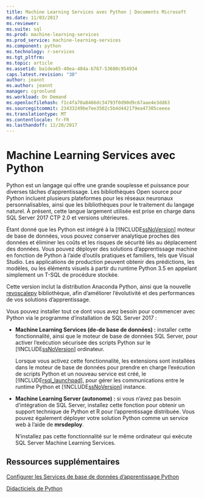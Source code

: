 ```yaml
---
title: Machine Learning Services avec Python | Documents Microsoft
ms.date: 11/03/2017
ms.reviewer: 
ms.suite: sql
ms.prod: machine-learning-services
ms.prod_service: machine-learning-services
ms.component: python
ms.technology: r-services
ms.tgt_pltfrm: 
ms.topic: article
ms.assetid: ba1dea65-40ea-484a-b767-53680c954934
caps.latest.revision: "38"
author: jeannt
ms.author: jeannt
manager: cgronlund
ms.workload: On Demand
ms.openlocfilehash: f1c4fa70a8466dc34793f0d90d9c67aae4e3dd63
ms.sourcegitcommit: 23433249be7ee3502c5b4d442179ea47305ceeea
ms.translationtype: MT
ms.contentlocale: fr-FR
ms.lasthandoff: 12/20/2017
---
```

# <a name="machine-learning-services-with-python"></a>Machine Learning Services avec Python

Python est un langage qui offre une grande souplesse et puissance pour diverses tâches d’apprentissage. Les bibliothèques Open source pour Python incluent plusieurs plateformes pour les réseaux neuronaux personnalisables, ainsi que les bibliothèques pour le traitement du langage naturel. À présent, cette langue largement utilisée est prise en charge dans SQL Server 2017 CTP 2.0 et versions ultérieures.

Étant donné que les Python est intégré à la [!INCLUDE[ssNoVersion](../../includes/ssnoversion-md.md)] moteur de base de données, vous pouvez conserver analytique proches des données et éliminer les coûts et les risques de sécurité liés au déplacement des données.  Vous pouvez déployer des solutions d’apprentissage machine en fonction de Python à l’aide d’outils pratiques et familiers, tels que Visual Studio. Les applications de production peuvent obtenir des prédictions, les modèles, ou les éléments visuels à partir du runtime Python 3.5 en appelant simplement un T-SQL de procédure stockée.

Cette version inclut la distribution Anaconda Python, ainsi que la nouvelle [revoscalepy](../python/what-is-revoscalepy.md) bibliothèque, afin d’améliorer l’évolutivité et des performances de vos solutions d’apprentissage.

Vous pouvez installer tout ce dont vous avez besoin pour commencer avec Python via le programme d’installation de SQL Server 2017 :

+ **Machine Learning Services (de-de base de données) :** installer cette fonctionnalité, ainsi que le moteur de base de données SQL Server, pour activer l’exécution sécurisée des scripts Python sur le [!INCLUDE[ssNoVersion](../../includes/ssnoversion-md.md)] ordinateur.
  
     Lorsque vous activez cette fonctionnalité, les extensions sont installées dans le moteur de base de données pour prendre en charge l’exécution de scripts Python et un nouveau service est créé, le [!INCLUDE[rsql_launchpad](../../includes/rsql-launchpad-md.md)], pour gérer les communications entre le runtime Python et [!INCLUDE[ssNoVersion](../../includes/ssnoversion-md.md)] instance.

+ **Machine Learning Server (autonome) :** si vous n’avez pas besoin d’intégration de SQL Server, installez cette fonction pour obtenir un support technique de Python et R pour l’apprentissage distribuée. Vous pouvez également déployer votre solution Python comme un service web à l’aide de **mrsdeploy**.
  
     N’installez pas cette fonctionnalité sur le même ordinateur qui exécute SQL Server Machine Learning Services.


## <a name="additional-resources"></a>Ressources supplémentaires

[Configurer les Services de base de données d’apprentissage Python](setup-python-machine-learning-services.md)

[Didacticiels de Python](../tutorials/sql-server-python-tutorials.md)
